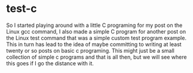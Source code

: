 # test-c

So I started playing around with a little C programing for my post on the Linux gcc command, I also made a simple C program for another post on the Linux test command that was a simple custom test program example. This in turn has lead to the idea of maybe committing to writing at least twenty or so posts on basic c programing. This might just be a small collection of simple c programs and that is all then, but we will see where this goes if I go the distance with it.

